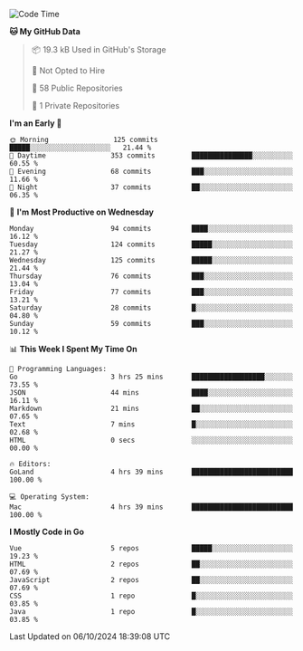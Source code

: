 <!--START_SECTION:waka-->
![Code Time](http://img.shields.io/badge/Code%20Time-1%2C299%20hrs%2017%20mins-blue)

**🐱 My GitHub Data** 

> 📦 19.3 kB Used in GitHub's Storage 
 > 
> 🚫 Not Opted to Hire
 > 
> 📜 58 Public Repositories 
 > 
> 🔑 1 Private Repositories 
 > 
**I'm an Early 🐤** 

```text
🌞 Morning                125 commits         █████░░░░░░░░░░░░░░░░░░░░   21.44 % 
🌆 Daytime                353 commits         ███████████████░░░░░░░░░░   60.55 % 
🌃 Evening                68 commits          ███░░░░░░░░░░░░░░░░░░░░░░   11.66 % 
🌙 Night                  37 commits          ██░░░░░░░░░░░░░░░░░░░░░░░   06.35 % 
```
📅 **I'm Most Productive on Wednesday** 

```text
Monday                   94 commits          ████░░░░░░░░░░░░░░░░░░░░░   16.12 % 
Tuesday                  124 commits         █████░░░░░░░░░░░░░░░░░░░░   21.27 % 
Wednesday                125 commits         █████░░░░░░░░░░░░░░░░░░░░   21.44 % 
Thursday                 76 commits          ███░░░░░░░░░░░░░░░░░░░░░░   13.04 % 
Friday                   77 commits          ███░░░░░░░░░░░░░░░░░░░░░░   13.21 % 
Saturday                 28 commits          █░░░░░░░░░░░░░░░░░░░░░░░░   04.80 % 
Sunday                   59 commits          ███░░░░░░░░░░░░░░░░░░░░░░   10.12 % 
```


📊 **This Week I Spent My Time On** 

```text
💬 Programming Languages: 
Go                       3 hrs 25 mins       ██████████████████░░░░░░░   73.55 % 
JSON                     44 mins             ████░░░░░░░░░░░░░░░░░░░░░   16.11 % 
Markdown                 21 mins             ██░░░░░░░░░░░░░░░░░░░░░░░   07.65 % 
Text                     7 mins              █░░░░░░░░░░░░░░░░░░░░░░░░   02.68 % 
HTML                     0 secs              ░░░░░░░░░░░░░░░░░░░░░░░░░   00.00 % 

🔥 Editors: 
GoLand                   4 hrs 39 mins       █████████████████████████   100.00 % 

💻 Operating System: 
Mac                      4 hrs 39 mins       █████████████████████████   100.00 % 
```

**I Mostly Code in Go** 

```text
Vue                      5 repos             █████░░░░░░░░░░░░░░░░░░░░   19.23 % 
HTML                     2 repos             ██░░░░░░░░░░░░░░░░░░░░░░░   07.69 % 
JavaScript               2 repos             ██░░░░░░░░░░░░░░░░░░░░░░░   07.69 % 
CSS                      1 repo              █░░░░░░░░░░░░░░░░░░░░░░░░   03.85 % 
Java                     1 repo              █░░░░░░░░░░░░░░░░░░░░░░░░   03.85 % 
```




 Last Updated on 06/10/2024 18:39:08 UTC
<!--END_SECTION:waka-->
